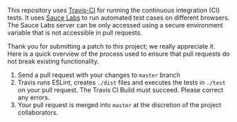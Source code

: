 This repository uses [Travis-CI](https://travis-ci.org/indexeddbshim/indexeddbshim)
for running the continuous integration (CI) tests. It uses [Sauce Labs](http://saucelabs.com)
to run automated test cases on different browsers. The Sauce Labs server can
be only accessed using a secure environment variable that is not accessible
in pull requests.

Thank you for submitting a patch to this project; we really appreciate it.
Here is a quick overview of the process used to ensure that pull requests
do not break existing functionality.

1. Send a pull request with your changes to `master` branch
1. Travis runs ESLint, creates `./dist` files and executes the tests in
    `./test` on your pull request. The Travis CI Build must succeed.
    Please correct any errors.
1. Your pull request is merged into `master` at the discretion of the
    project collaborators.
